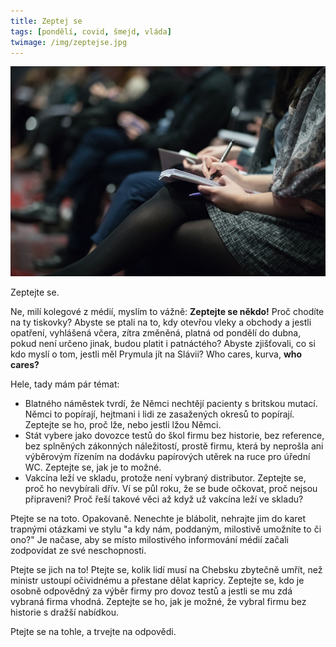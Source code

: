 ```yaml
---
title: Zeptej se
tags: [pondělí, covid, šmejd, vláda]
twimage: /img/zeptejse.jpg
---
```


![cover](/img/zeptejse.jpg)

Zeptejte se.

Ne, milí kolegové z médií, myslím to vážně: **Zeptejte se někdo!** Proč chodíte na ty tiskovky? Abyste se ptali na to, kdy otevřou vleky a obchody a jestli opatření, vyhlášená včera, zítra změněná, platná od pondělí do dubna, pokud není určeno jinak, budou platit i patnáctého? Abyste zjišťovali, co si kdo myslí o tom, jestli měl Prymula jít na Slávii? Who cares, kurva, **who cares?**

Hele, tady mám pár témat:

- Blatného náměstek tvrdí, že Němci nechtějí pacienty s britskou mutací. Němci to popírají, hejtmani i lidi ze zasažených okresů to popírají. Zeptejte se ho, proč lže, nebo jestli lžou Němci.
- Stát vybere jako dovozce testů do škol firmu bez historie, bez reference, bez splněných zákonných náležitostí, prostě firmu, která by neprošla ani výběrovým řízením na dodávku papírových utěrek na ruce pro úřední WC. Zeptejte se, jak je to možné.
- Vakcína leží ve skladu, protože není vybraný distributor. Zeptejte se, proč ho nevybírali dřív. Ví se půl roku, že se bude očkovat, proč nejsou připraveni? Proč řeší takové věci až když už vakcína leží ve skladu?

Ptejte se na toto. Opakovaně. Nenechte je blábolit, nehrajte jim do karet trapnými otázkami ve stylu "a kdy nám, poddaným, milostivě umožníte to či ono?" Je načase, aby se místo milostivého informování médií začali zodpovídat ze své neschopnosti.

Ptejte se jich na to! Ptejte se, kolik lidí musí na Chebsku zbytečně umřít, než ministr ustoupí očividnému a přestane dělat kapricy. Zeptejte se, kdo je osobně odpovědný za výběr firmy pro dovoz testů a jestli se mu zdá vybraná firma vhodná. Zeptejte se ho, jak je možné, že vybral firmu bez historie s dražší nabídkou. 

Ptejte se na tohle, a trvejte na odpovědi.